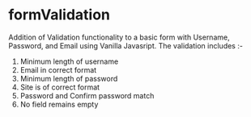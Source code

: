 # formValidation
Addition of Validation functionality to a basic form with Username, Password, and Email using Vanilla Javasript.
The validation includes :-
  1) Minimum length of username
  2) Email in correct format
  3) Minimum length of password
  4) Site is of correct format
  5) Password and Confirm password match
  6) No field remains empty
